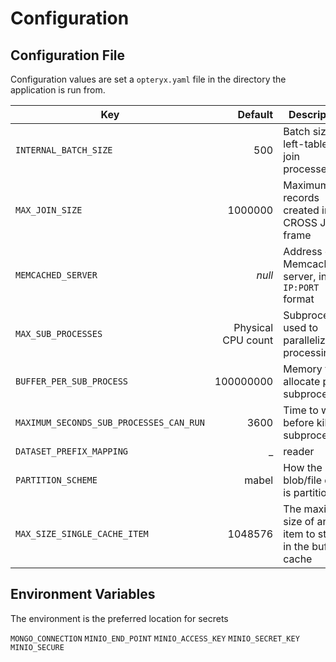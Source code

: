 # Configuration

## Configuration File

Configuration values are set a `opteryx.yaml` file in the directory the application is run from.

 Key                       | Default     | Description
-------------------------- | ----------: | -----------
`INTERNAL_BATCH_SIZE`      | 500         | Batch size for left-table of a join processes
`MAX_JOIN_SIZE`            | 1000000     | Maximum records created in a CROSS JOIN frame
`MEMCACHED_SERVER`         | _null_      | Address of Memcached server, in `IP:PORT` format
`MAX_SUB_PROCESSES`        | Physical CPU count | Subprocesses used to parallelize processing
`BUFFER_PER_SUB_PROCESS`   | 100000000   | Memory to allocate per subprocess
`MAXIMUM_SECONDS_SUB_PROCESSES_CAN_RUN ` | 3600 | Time to wait before killing subprocesses
`DATASET_PREFIX_MAPPING`   | _ | reader
`PARTITION_SCHEME`         | mabel       | How the blob/file data is partitioned
`MAX_SIZE_SINGLE_CACHE_ITEM` | 1048576   | The maximum size of an item to store in the buffer cache

## Environment Variables

The environment is the preferred location for secrets

`MONGO_CONNECTION`
`MINIO_END_POINT`
`MINIO_ACCESS_KEY`
`MINIO_SECRET_KEY`
`MINIO_SECURE`